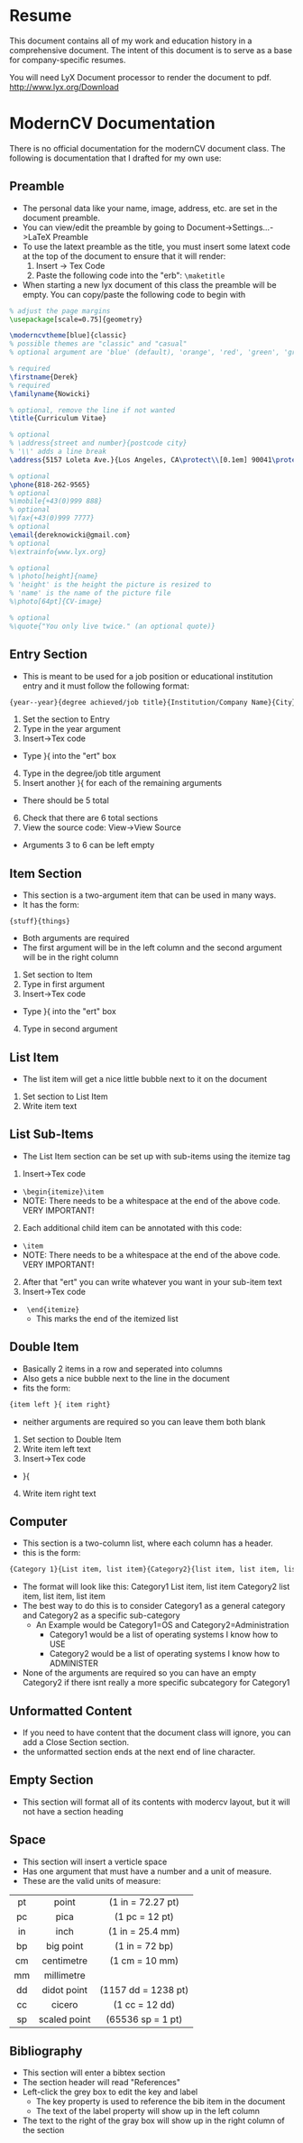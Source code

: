 # Resume

This document contains all of my work and education history in a comprehensive document. The intent of this document is to serve as a base for company-specific resumes.

You will need LyX Document processor to render the document to pdf.
http://www.lyx.org/Download

# ModernCV Documentation

There is no official documentation for the modernCV document class. The following is documentation that I drafted for my own use:

## Preamble
* The personal data like your name, image, address, etc. are set in the document preamble.
* You can view/edit the preamble by going to Document->Settings...->LaTeX Preamble
* To use the latext preamble as the title, you must insert some latext code at the top of the document to ensure that it will render:
	1. Insert -> Tex Code
	2. Paste the following code into the "erb": `\maketitle`
* When starting a new lyx document of this class the preamble will be empty. You can copy/paste the following code to begin with

```latex
% adjust the page margins
\usepackage[scale=0.75]{geometry}

\moderncvtheme[blue]{classic}
% possible themes are "classic" and "casual"
% optional argument are 'blue' (default), 'orange', 'red', 'green', 'grey' and 'roman' (for roman fonts, instead of sans serif fonts)

% required
\firstname{Derek}
% required
\familyname{Nowicki}

% optional, remove the line if not wanted
\title{Curriculum Vitae}

% optional
% \address{street and number}{postcode city}
% '\\' adds a line break
\address{5157 Loleta Ave.}{Los Angeles, CA\protect\\[0.1em] 90041\protect\\[0.2em]}

% optional
\phone{818-262-9565}
% optional
%\mobile{+43(0)999 888}
% optional
%\fax{+43(0)999 7777}
% optional
\email{dereknowicki@gmail.com}
% optional
%\extrainfo{www.lyx.org}

% optional
% \photo[height]{name}
% 'height' is the height the picture is resized to
% 'name' is the name of the picture file
%\photo[64pt]{CV-image}

% optional
%\quote{"You only live twice." (an optional quote)}
```

## Entry Section
* This is meant to be used for a job position or educational institution entry and it must follow the following format:

```latex
{year--year}{degree achieved/job title}{Institution/Company Name}{City}{State}{Description}
```
1. Set the section to Entry
2. Type in the year argument
3. Insert->Tex code
  * Type }{ into the "ert" box
4. Type in the degree/job title argument
5. Insert another }{ for each of the remaining arguments
  * There should be 5 total
6. Check that there are 6 total sections
  1. View the source code: View->View Source
  * Arguments 3 to 6 can be left empty

## Item Section
* This section is a two-argument item that can be used in many ways.
* It has the form:

```
{stuff}{things}
```

  * Both arguments are required
  * The first argument will be in the left column and the second argument will be in the right column
1. Set section to Item
2. Type in first argument
3. Insert->Tex code
  * Type }{ into the "ert" box
4. Type in second argument

## List Item
* The list item will get a nice little bubble next to it on the document
1. Set section to List Item
2. Write item text

## List Sub-Items
* The List Item section can be set up with sub-items using the itemize tag
1. Insert->Tex code
  * ` \begin{itemize}\item `
  * NOTE: There needs to be a whitespace at the end of the above code. VERY IMPORTANT!
2. Each additional child item can be annotated with this code:
  * ` \item `
  * NOTE: There needs to be a whitespace at the end of the above code. VERY IMPORTANT!
2. After that "ert" you can write whatever you want in your sub-item text
3. Insert->Tex code
  * ` \end{itemize}`
    * This marks the end of the itemized list

## Double Item
* Basically 2 items in a row and seperated into columns
* Also gets a nice bubble next to the line in the document
* fits the form:

```latex
{item left }{ item right}
```

* neither arguments are required so you can leave them both blank
1. Set section to Double Item
2. Write item left text
3. Insert->Tex code
  * }{
4. Write item right text

## Computer
* This section is a two-column list, where each column has a header.
* this is the form:

```latex
{Category 1}{List item, list item}{Category2}{list item, list item, list item}
```

* The format will look like this:
Category1    List item, list item    Category2    list item, list item,
                                                  list item
* The best way to do this is to consider Category1 as a general category and Category2 as a specific sub-category
  * An Example would be Category1=OS and Category2=Administration
    * Category1 would be a list of operating systems I know how to USE
    * Category2 would be a list of operating systems I know how to ADMINISTER
* None of the arguments are required so you can have an empty Category2 if there isnt really a more specific subcategory for Category1

## Unformatted Content
* If you need to have content that the document class will ignore, you can add a Close Section section.
* the unformatted section ends at the next end of line character.

## Empty Section
* This section will format all of its contents with modercv layout, but it will not have a section heading

## Space
* This section will insert a verticle space
* Has one argument that must have a number and a unit of measure.
* These are the valid units of measure:

| | | |
|:---:|:---:|:---:|
| pt | point | (1 in = 72.27 pt) |
| pc | pica | (1 pc = 12 pt) |
| in | inch | (1 in = 25.4 mm) |
| bp | big point | (1 in = 72 bp) |
| cm | centimetre | (1 cm = 10 mm) |
| mm | millimetre |  |
| dd | didot point | (1157 dd = 1238 pt) |
| cc | cicero | (1 cc = 12 dd) |
| sp | scaled point | (65536 sp = 1 pt) |


## Bibliography
* This section will enter a bibtex section
* The section header will read "References"
* Left-click the grey box to edit the key and label
  * The key property is used to reference the bib item in the document
  * The text of the label property will show up in the left column
* The text to the right of the gray box will show up in the right column of the section
